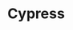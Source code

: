 ---
layout: category
title: Cypress
permalink: /cypress/
page_path: "/cypress"
pagination:
  enabled: true
  category: guides
  combine: and
  permalink: /:num/
  per_page: 1
  sort_field: 'title'
  sort_reverse: false
---